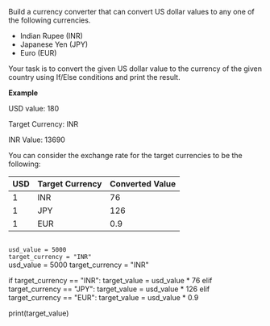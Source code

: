 Build a currency converter that can convert US dollar values to any one of the following currencies.
* Indian Rupee (INR)
* Japanese Yen (JPY)
* Euro (EUR)

Your task is to convert the given US dollar value to the currency of the given country using If/Else conditions
and print the result.

**Example**

USD value: 180

Target Currency: INR

INR Value: 13690

You can consider the exchange rate for the target currencies to be the following:

| USD | Target Currency    | Converted Value  |
| --- | ------------------ | ---------------- |
|  1  | INR                | 76               |
|  1  | JPY                | 126              |
|  1  | EUR                | 0.9              |

<codeblock language="python" type="exercise" testMode="fixedInput">
<code>
usd_value = 5000
target_currency = "INR"
</code>

<solution>
usd_value = 5000
target_currency = "INR"

if target_currency == "INR":
  target_value = usd_value * 76
elif target_currency == "JPY":
  target_value = usd_value * 126
elif target_currency == "EUR":
  target_value = usd_value * 0.9

print(target_value)
</solution>
</codeblock>